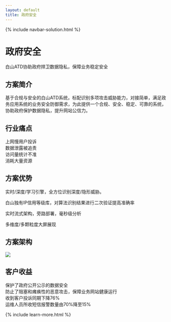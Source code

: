 ```yaml
---
layout: default
title: 政府安全
---
```


{% include navbar-solution.html %}

<div class="solution-item-banner zhengfuyewu-banner">
    <div class="solution-item-banner-info">
        <h1>政府安全</h1>
        <p>白山ATD协助政府捍卫数据隐私，保障业务稳定安全</p>
    </div>
</div>
<div class="solution-item-introduction">
    <h2>方案简介</h2>
    <p>基于合规与安全的白山ATD系统，标配识别多项攻击威胁能力，对接简单，满足政务应用系统的业务安全防御需求，为此提供一个合规、安全、稳定、可靠的系统，协助政府保护数据隐私，提升网站公信力。</p>
</div>
<div class="solution-item-pain-points">
    <h2>行业痛点</h2>
    <div class="pain-points container">
        <div class="col-sm-6 "><div>上网慢用户投诉</div></div>
        <div class="col-sm-6"><div>数据泄露被追责</div></div>
        <div class="col-sm-6"><div>访问量统计不准</div></div>
        <div class="col-sm-6"><div>消耗大量资源</div></div>
    </div>
</div>
<div class="solution-item-advantage">
    <h2>方案优势</h2>
    <p>实时/深度/学习引擎，全方位识别深度/隐形威胁。</p>
    <p>白山独有IP信用等级库，对算法识别结果进行二次验证提高准确率</p>
    <p>实时流式架构，旁路部署，毫秒级分析</p>
    <p>多维度/多颗粒度大屏展现</p>
</div>
<div class="solution-item-structure">
    <h2>方案架构</h2>
    <img src="{{ site.baseurl }}/public/image/solution/structure-4.png">
</div>
<div class="solution-item-applicable">
    <h2>客户收益</h2>
    <div>保护了政府公开公示的数据安全</div>
    <div>防止了阻塞和瘫痪性的恶意攻击，保障业务网站健康运行</div>
    <div>收到客户投诉同期下降76%</div>
    <div>运维人员所收短信报警数量由70%降至15%</div>
</div>

{% include learn-more.html %}

<div class="clean"></div>